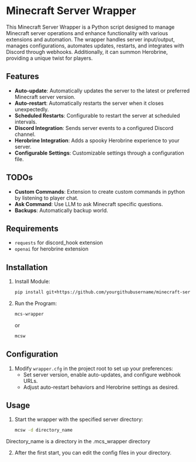 # Minecraft Server Wrapper

This Minecraft Server Wrapper is a Python script designed to manage Minecraft server operations and enhance functionality with various extensions and automation. The wrapper handles server input/output, manages configurations, automates updates, restarts, and integrates with Discord through webhooks. Additionally, it can summon Herobrine, providing a unique twist for players.

## Features

- **Auto-update**: Automatically updates the server to the latest or preferred Minecraft server version.
- **Auto-restart**: Automatically restarts the server when it closes unexpectedly.
- **Scheduled Restarts**: Configurable to restart the server at scheduled intervals.
- **Discord Integration**: Sends server events to a configured Discord channel.
- **Herobrine Integration**: Adds a spooky Herobrine experience to your server.
- **Configurable Settings**: Customizable settings through a configuration file.

## TODOs

- **Custom Commands**: Extension to create custom commands in python by listening to player chat.
- **Ask Command**: Use LLM to ask Minecraft specific questions.
- **Backups**: Automatically backup world.

## Requirements

- `requests` for discord_hook extension
- `openai` for herobrine extension

## Installation

1. Install Module:
   ```bash
   pip install git+https://github.com/yourgithubusername/minecraft-server-wrapper.git
   ```
2. Run the Program:
   ```bash
   mcs-wrapper
   ```
   or
   ```bash
   mcsw
   ```

## Configuration

1. Modify `wrapper.cfg` in the project root to set up your preferences:
   - Set server version, enable auto-updates, and configure webhook URLs.
   - Adjust auto-restart behaviors and Herobrine settings as desired.

## Usage

1. Start the wrapper with the specified server directory:
   ```bash
   mcsw -d directory_name
   ```
  Directory_name is a directory in the .mcs_wrapper directory

2. After the first start, you can edit the config files in your directory.
